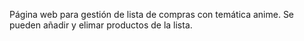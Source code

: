 Página web para gestión de lista de compras con temática anime.
Se pueden añadir y elimar productos de la lista.
